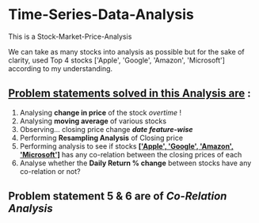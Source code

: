 # Time-Series-Data-Analysis

 This is a Stock-Market-Price-Analysis
 
 We can take as many stocks into analysis as possible but for the sake of clarity, used Top 4 stocks ['Apple', 'Google', 'Amazon', 'Microsoft'] according to my understanding.

## <ins>Problem statements solved in this Analysis are</ins> :
1. Analysing **change in price** of the stock *overtime* !
2. Analysing **moving average** of various stocks
3. Observing... closing price change ***date feature-wise***
4. Performing **Resampling Analysis** of Closing price
5. Performing analysis to see if stocks <ins>**['Apple', 'Google', 'Amazon', 'Microsoft']**</ins> has any co-relation between the closing prices of each
6. Analyse whether the **Daily Return % change** between stocks have any co-relation or not?

## Problem statement 5 & 6 are of ***Co-Relation Analysis***
